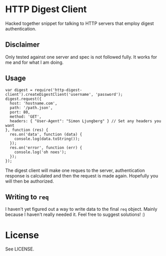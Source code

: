 # HTTP Digest Client

Hacked together snippet for talking to HTTP servers that employ digest
authentication.

## Disclaimer

Only tested against one server and spec is not followed fully. It works for me
and for what I am doing.

## Usage

    var digest = require('http-digest-client').createDigestClient('username', 'password');
    digest.request({
      host: 'hostname.com',
      path: '/path.json',
      port: 80,
      method: 'GET',
      headers: { "User-Agent": "Simon Ljungberg" } // Set any headers you want
    }, function (res) {
      res.on('data', function (data) {
        console.log(data.toString());
      });
      res.on('error', function (err) {
        console.log('oh noes');
      });
    });

The digest client will make one reques to the server, authentication response
is calculated and then the request is made again. Hopefully you will then
be authorized.

## Writing to `req`

I haven't yet figured out a way to write data to the final `req` object.
Mainly because I haven't really needed it. Feel free to suggest solutions! :)

# License

See LICENSE.

